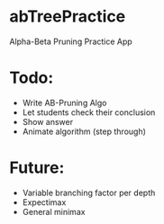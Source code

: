 abTreePractice
==============

Alpha-Beta Pruning Practice App

Todo:
=====
- Write AB-Pruning Algo
- Let students check their conclusion
- Show answer
- Animate algorithm (step through)

Future:
=======
- Variable branching factor per depth
- Expectimax
- General minimax
